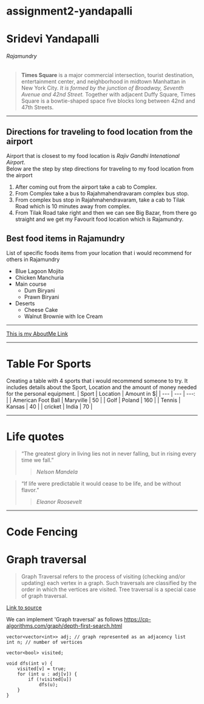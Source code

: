 # assignment2-yandapalli
# Sridevi Yandapalli
###### Rajamundry
> **Times Square** is a major commercial intersection, tourist destination, entertainment center, and neighborhood in midtown Manhattan in New York City. *It is formed by the junction of Broadway, Seventh Avenue and 42nd Street.* Together with adjacent Duffy Square, Times Square is a bowtie-shaped space five blocks long between 42nd and 47th Streets.

---

## Directions for traveling to food location from the airport

Airport that is closest to my food location is *Rajiv Gandhi Intenational Airport*.<br>
Below are the step by step directions for traveling to my food location from the airport
1. After coming out from the airport take a cab to Complex.
2. From Complex take a bus to Rajahmahendravaram complex bus stop.
3. From complex bus stop in Rajahmahendravaram, take a cab to Tilak Road which is 10 minutes away from complex.
4. From Tilak Road take right and then we can see Big Bazar, from there go straight and we get my Favourit food location which is Rajamundry.

## Best food items in Rajamundry

List of specific foods items from your location that i would recommend for others in Rajamundry 
- Blue Lagoon Mojito
- Chicken Manchuria
- Main course
    - Dum Biryani
    - Prawn Biryani
- Deserts
    - Cheese Cake
    - Walnut Brownie with Ice Cream

---

[This is my AboutMe Link](https://github.com/sridevi111/assignment2-yandapalli/blob/main/AboutMe.md)

---

# Table For Sports

Creating a table with 4 sports that i would recommend someone to try. It includes details about the Sport, Location and the amount of money needed for the personal equipment.
| Sport | Location | Amount in $|
| --- | --- | ---: |
| American Foot Ball | Maryville | 50 |
| Golf | Poland | 160 |
| Tennis | Kansas | 40 |
| cricket | India | 70 |

---

# Life quotes

> “The greatest glory in living lies not in never falling, but in rising every time we fall.”
>> *Nelson Mandela*

> “If life were predictable it would cease to be life, and be without flavor.”
>> *Eleanor Roosevelt*

---

# Code Fencing

# Graph traversal

> Graph Traversal refers to the process of visiting (checking and/or updating) each vertex in a graph. Such traversals are classified by the order in which the vertices are visited. Tree traversal is a special case of graph traversal.

[Link to source](https://en.wikipedia.org/wiki/Graph_traversal)

We can implement 'Graph traversal' as follows <https://cp-algorithms.com/graph/depth-first-search.html>

```
vector<vector<int>> adj; // graph represented as an adjacency list
int n; // number of vertices

vector<bool> visited;

void dfs(int v) {
    visited[v] = true;
    for (int u : adj[v]) {
        if (!visited[u])
            dfs(u);
    }
}
```

